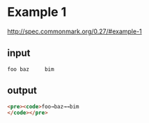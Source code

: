 # Example 1

http://spec.commonmark.org/0.27/#example-1

## input

	foo	baz		bim

## output

```html
<pre><code>foo→baz→→bim
</code></pre>
```
